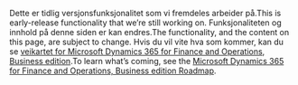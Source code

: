 <span data-ttu-id="e98ec-101">Dette er tidlig versjonsfunksjonalitet som vi fremdeles arbeider på.</span><span class="sxs-lookup"><span data-stu-id="e98ec-101">This is early-release functionality that we’re still working on.</span></span> <span data-ttu-id="e98ec-102">Funksjonaliteten og innhold på denne siden er kan endres.</span><span class="sxs-lookup"><span data-stu-id="e98ec-102">The functionality, and the content on this page, are subject to change.</span></span> <span data-ttu-id="e98ec-103">Hvis du vil vite hva som kommer, kan du se [veikartet for Microsoft Dynamics 365 for Finance and Operations, Business edition](https://go.microsoft.com/fwlink/?linkid=842139).</span><span class="sxs-lookup"><span data-stu-id="e98ec-103">To learn what’s coming, see the [Microsoft Dynamics 365 for Finance and Operations, Business edition Roadmap](https://go.microsoft.com/fwlink/?linkid=842139).</span></span>
